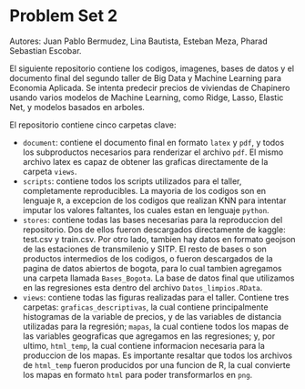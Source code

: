 # Problem Set 2

Autores: Juan Pablo Bermudez, Lina Bautista, Esteban Meza, Pharad Sebastian Escobar.

El siguiente repositorio contiene los codigos, imagenes, bases de datos y el documento final del segundo taller de Big Data y Machine Learning para Economia Aplicada. Se intenta predecir precios de viviendas de Chapinero usando varios modelos de Machine Learning, como Ridge, Lasso, Elastic Net, y modelos basados en arboles.

El repositorio contiene cinco carpetas clave:

- `document`: contiene el documento final en formato `latex` y `pdf`, y todos los subproductos necesarios para renderizar el archivo `pdf`. El mismo archivo latex es capaz de obtener las graficas directamente de la carpeta `views`.
- `scripts`: contiene todos los scripts utilizados para el taller, completamente reproducibles. La mayoria de los codigos son en lenguaje `R`, a excepcion de los codigos que realizan KNN para intentar imputar los valores faltantes, los cuales estan en lenguaje `python`.
- `stores`: contiene todas las bases necesarias para la reproduccion del repositorio. Dos de ellos fueron descargados directamente de kaggle: test.csv y train.csv. Por otro lado, tambien hay datos en formato geojson de las estaciones de transmilenio y SITP. El resto de bases o son productos intermedios de los codigos, o fueron descargados de la pagina de datos abiertos de bogota, para lo cual tambien agregamos una carpeta llamada `Bases_Bogota`. La base de datos final que utilizamos en las regresiones esta dentro del archivo `Datos_limpios.RData`.
- `views`: contiene todas las figuras realizadas para el taller. Contiene tres carpetas: `graficas_descriptivas`, la cual contiene principalmente histogramas de la variable de precios, y de las variables de distancia utilizadas para la regresión; `mapas`, la cual contiene todos los mapas de las variables geograficas que agregamos en las regresiones; y, por ultimo, `html_temp`, la cual contiene informacion necesaria para la produccion de los mapas. Es importante resaltar que todos los archivos de `html_temp` fueron producidos por una funcion de R, la cual convierte los mapas en formato `html` para poder transformarlos en `png`.

